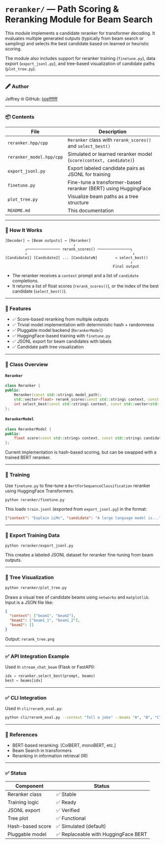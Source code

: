 # `reranker/` — Path Scoring & Reranking Module for Beam Search

This module implements a candidate reranker for transformer decoding. It evaluates multiple generated outputs (typically from beam search or sampling) and selects the best candidate based on learned or heuristic scoring.

The module also includes support for reranker training (`finetune.py`), data export (`export_jsonl.py`), and tree-based visualization of candidate paths (`plot_tree.py`).

---

### 🖋️ Author
Jeffrey
🌐 GitHub: [lxjeffffff](https://github.com/lxjeffffff)

---

### 📦 Contents

| File                   | Description |
|------------------------|-------------|
| `reranker.hpp/cpp`     | `Reranker` class with `rerank_scores()` and `select_best()` |
| `reranker_model.hpp/cpp` | Simulated or learned reranker model (`score(context, candidate)`) |
| `export_jsonl.py`      | Export labeled candidate pairs as JSONL for training |
| `finetune.py`          | Fine-tune a transformer-based reranker (BERT) using HuggingFace |
| `plot_tree.py`         | Visualize beam paths as a tree structure |
| `README.md`            | This documentation |

---

### 🧠 How It Works

```text
[Decoder] → [Beam outputs] → [Reranker]
                               ↓
         ┌─────────────── rerank_scores() ───────────────┐
         ↓                                                ↓
[Candidate1] [Candidate2] ... [CandidateN]        → select_best()
                                                         ↓
                                                 Final output
```

- The reranker receives a `context` prompt and a list of `candidate` completions.
- It returns a list of float scores (`rerank_scores()`), or the index of the best candidate (`select_best()`).

---

### 🚀 Features

- ✅ Score-based reranking from multiple outputs
- ✅ Trivial model implementation with deterministic hash + randomness
- ✅ Pluggable model backend (`RerankerModel`)
- ✅ HuggingFace-based training with `finetune.py`
- ✅ JSONL export for beam candidates with labels
- ✅ Candidate path tree visualization

---

### 🧩 Class Overview

#### `Reranker`

```cpp
class Reranker {
public:
    Reranker(const std::string& model_path);
    std::vector<float> rerank_scores(const std::string& context, const std::vector<std::string>& candidates);
    int select_best(const std::string& context, const std::vector<std::string>& candidates);
};
```

#### `RerankerModel`

```cpp
class RerankerModel {
public:
    float score(const std::string& context, const std::string& candidate);
};
```

Current implementation is hash-based scoring, but can be swapped with a trained BERT reranker.

---

### 📄 Training

Use `finetune.py` to fine-tune a `BertForSequenceClassification` reranker using HuggingFace Transformers.

```bash
python reranker/finetune.py
```

This loads `train.jsonl` (exported from `export_jsonl.py`) in the format:

```json
{"context": "Explain LLMs", "candidate": "A large language model is...", "label": 1}
```

---

### 📄 Export Training Data

```bash
python reranker/export_jsonl.py
```

This creates a labeled JSONL dataset for reranker fine-tuning from beam outputs.

---

### 📄 Tree Visualization

```bash
python reranker/plot_tree.py
```

Draws a visual tree of candidate beams using `networkx` and `matplotlib`. Input is a JSON file like:

```json
{
  "context": ["beam1", "beam2"],
  "beam1": ["beam1_1", "beam1_2"],
  "beam2": []
}
```

Output: `rerank_tree.png`

---

### ✅ API Integration Example

Used in `stream_chat_beam` (Flask or FastAPI):

```python
idx = reranker.select_best(prompt, beams)
best = beams[idx]
```

---

### ✅ CLI Integration

Used in `cli/rerank_eval.py`:

```bash
python cli/rerank_eval.py --context "Tell a joke" --beams "A", "B", "C"
```

---

### 📘 References

- BERT-based reranking: [ColBERT, monoBERT, etc.]
- Beam Search in transformers
- Reranking in information retrieval (IR)

---

### ✅ Status

| Component      | Status |
|----------------|--------|
| Reranker class | ✅ Stable |
| Training logic | ✅ Ready |
| JSONL export   | ✅ Verified |
| Tree plot      | ✅ Functional |
| Hash-based score | ✅ Simulated (default) |
| Pluggable model | ✅ Replaceable with HuggingFace BERT |
